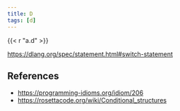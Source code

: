 ```yaml
---
title: D
tags: [d]
---
```


{{< r "a.d" >}}

<https://dlang.org/spec/statement.html#switch-statement>

## References

- <https://programming-idioms.org/idiom/206>
- <https://rosettacode.org/wiki/Conditional_structures>
